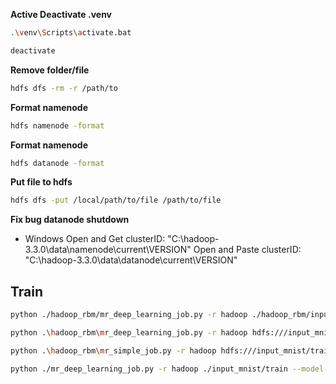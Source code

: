 **Active Deactivate .venv**

```bash
.\venv\Scripts\activate.bat
```

```bash
deactivate
```

**Remove folder/file**
```bash
hdfs dfs -rm -r /path/to
```

**Format namenode**

```bash
hdfs namenode -format
```

**Format namenode**

```bash
hdfs datanode -format
```
**Put file to hdfs**
```bash
hdfs dfs -put /local/path/to/file /path/to/file
```
**Fix bug datanode shutdown**
- Windows
Open and Get clusterID: "C:\hadoop-3.3.0\data\namenode\current\VERSION"
Open and Paste clusterID: "C:\hadoop-3.3.0\data\datanode\current\VERSION"


## Train

```bash
python ./hadoop_rbm/mr_deep_learning_job.py -r hadoop ./hadoop_rbm/input_mnist/* --model-path ./hadoop_rbm/model/rbm.pth
```

```bash
python .\hadoop_rbm\mr_deep_learning_job.py -r hadoop hdfs:///input_mnist/* --model-path hdfs:///model/rbm.pth --hadoop-streaming-jar C:\hadoop-3.3.0\share\hadoop\tools\lib\hadoop-streaming-3.3.0.jar
```
```bash
python .\hadoop_rbm\mr_simple_job.py -r hadoop hdfs:///input_mnist/train --hadoop-streaming-jar C:\hadoop-3.3.0\share\hadoop\tools\lib\hadoop-streaming-3.3.0.jar
```


```bash
python ./mr_deep_learning_job.py -r hadoop ./input_mnist/train --model-path ./model/rbm.pth --hadoop-streaming-jar C:/hadoop-3.3.0/share/hadoop/tools/lib/hadoop-streaming-3.3.0.jar
```